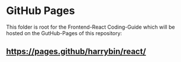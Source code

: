 # GitHub Pages

This folder is root for the Frontend-React Coding-Guide which will be hosted on the GutHub-Pages of this repository:

## https://pages.github/harrybin/react/

